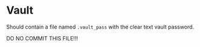 # Vault

Should contain a file named `.vault_pass` with the clear text vault password.

DO NO COMMIT THIS FILE!!!